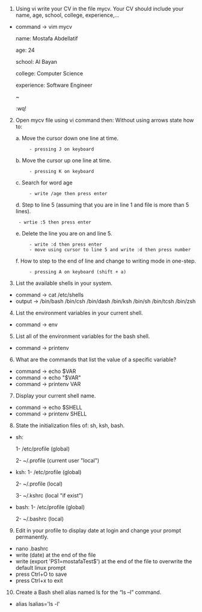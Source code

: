 1. Using vi write your CV in the file mycv. Your CV should include your name, age, school, college, experience,...
- command -> vim mycv

	name: Mostafa Abdellatif 

	age: 24

	school: Al Bayan

	college: Computer Science

	experience: Software Engineer

	~                              

	:wq!

2. Open mycv file using vi command then: Without using arrows state how to:

	a. Move the cursor down one line at time.
	
    		- pressing J on keyboard
    		
	b. Move the cursor up one line at time.
	
    		- pressing K on keyboard
    		
	c. Search for word age
	
    		- write /age then press enter
	
	d. Step to line 5 (assuming that you are in line 1 and file is more than 5 lines).
    	
		- wrtie :5 then press enter
	
	e. Delete the line you are on and line 5.
	
    		- write :d then press enter
    		- move using cursor to line 5 and write :d then press number
	
	f. How to step to the end of line and change to writing mode in one-step.
	
    		- pressing A on keyboard (shift + a)

3. List the available shells in your system.
- command -> cat /etc/shells
- output -> /bin/bash
            /bin/csh
            /bin/dash
            /bin/ksh
            /bin/sh
            /bin/tcsh
            /bin/zsh

4. List the environment variables in your current shell.
- command -> env

5. List all of the environment variables for the bash shell.
- command -> printenv

6. What are the commands that list the value of a specific variable?
- command -> echo $VAR
- command -> echo "$VAR"
- command -> printenv VAR

7. Display your current shell name.
- command -> echo $SHELL
- command -> printenv SHELL

8. State the initialization files of: sh, ksh, bash.
- sh:
    
    1- /etc/profile (global)
    
    2- ~/.profile (current user "local")
- ksh:
    1- /etc/profile (global)
    
    2- ~/.profile (local)
    
    3- ~/.kshrc (local "if exist")
- bash:
    1- /etc/profile (global)
    
    2- ~/.bashrc (local)

9. Edit in your profile to display date at login and change your prompt permanently.
- nano .bashrc
- write (date) at the end of the file
- write (export 'PS1=mostafaTest$') at the end of the file to overwrite the default linux prompt
- press Ctrl+O to save
- press Ctrl+x to exit

10. Create a Bash shell alias named ls for the “ls –l” command.
- alias lsalias='ls -l'
